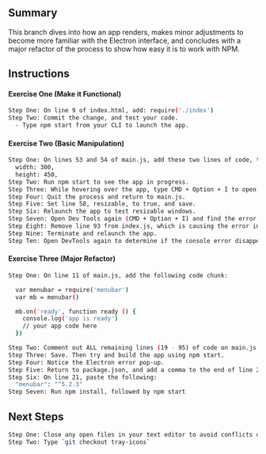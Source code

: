 ## Summary
This branch dives into how an app renders, makes minor adjustments to become more familiar with the Electron interface, and concludes with a major refactor of the process to show how easy it is to work with NPM.

## Instructions
#### Exercise One (Make it Functional)
```sh
Step One: On line 9 of index.html, add: require('./index')
Step Two: Commit the change, and test your code.
  - Type npm start from your CLI to launch the app.
```
#### Exercise Two (Basic Manipulation)
```sh
Step One: On lines 53 and 54 of main.js, add these two lines of code, then save:
  width: 300,
  height: 450,
Step Two: Run npm start to see the app in progress.
Step Three: While hovering over the app, type CMD + Option + I to open Google Dev Tools.
Step Four: Quit the process and return to main.js.
Step Five: Set line 58, resizable, to true, and save.
Step Six: Relaunch the app to test resizable windows.
Step Seven: Open Dev Tools again (CMD + Option + I) and find the error in the console tab.
Step Eight: Remove line 93 from index.js, which is causing the error in the console dialog, and save.
Step Nine: Terminate and relaunch the app.
Step Ten: Open DevTools again to determine if the console error disappears.
```
#### Exercise Three (Major Refactor)
```sh
Step One: On line 11 of main.js, add the following code chunk:

  var menubar = require('menubar')
  var mb = menubar()

  mb.on('ready', function ready () {
    console.log('app is ready')
    // your app code here
  })

Step Two: Comment out ALL remaining lines (19 - 95) of code on main.js
Step Three: Save. Then try and build the app using npm start.  
Step Four: Notice the Electron error pop-up.
Step Five: Return to package.json, and add a comma to the end of line 20.
Step Six: On line 21, paste the following:
  "menubar": "^5.2.3"
Step Seven: Run npm install, followed by npm start
```

## Next Steps
```sh
Step One: Close any open files in your text editor to avoid conflicts on a branch change
Step Two: Type `git checkout tray-icons`
```
